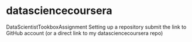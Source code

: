 datasciencecoursera
===================

DataScientistTookboxAssignment
Setting up a repository
submit the link to GitHub account (or a direct link to my datasciencecoursera repo)
